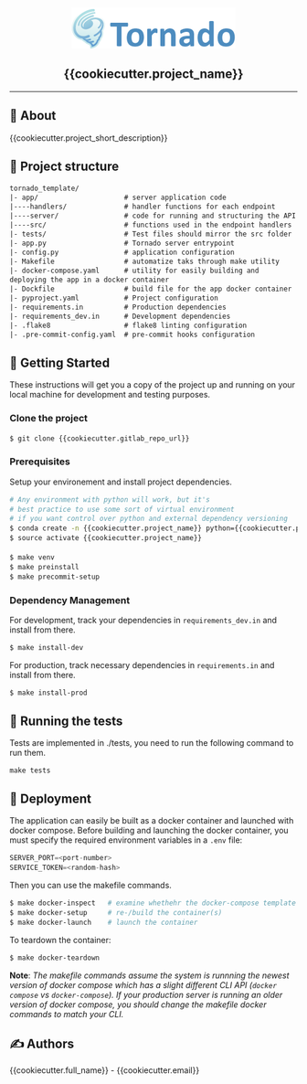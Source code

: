 <p align="center">
  <a href="" rel="noopener">
 <img width=286px height=72px src="TornadoWebServerLogo.png" alt="Tornado logo"></a>
</p>

<h2 align="center">{{cookiecutter.project_name}}</h2>

<div align="center">

</div>

---

## 🧐 About <a name = "about"></a>

{{cookiecutter.project_short_description}}

## 🔖 Project structure

```
tornado_template/
|- app/                     # server application code
|----handlers/              # handler functions for each endpoint
|----server/                # code for running and structuring the API
|----src/                   # functions used in the endpoint handlers
|- tests/                   # Test files should mirror the src folder
|- app.py                   # Tornado server entrypoint
|- config.py                # application configuration
|- Makefile                 # automatize taks through make utility
|- docker-compose.yaml      # utility for easily building and deploying the app in a docker container
|- Dockfile                 # build file for the app docker container
|- pyproject.yaml           # Project configuration
|- requirements.in          # Production dependencies
|- requirements_dev.in      # Development dependencies
|- .flake8                  # flake8 linting configuration
|- .pre-commit-config.yaml  # pre-commit hooks configuration
```

## 🏁 Getting Started <a name = "getting_started"></a>

These instructions will get you a copy of the project up and running on your local machine for development and testing purposes.

### Clone the project

```bash
$ git clone {{cookiecutter.gitlab_repo_url}}
```

### Prerequisites

Setup your environement and install project dependencies.

```bash
# Any environment with python will work, but it's
# best practice to use some sort of virtual environment
# if you want control over python and external dependency versioning
$ conda create -n {{cookiecutter.project_name}} python={{cookiecutter.python_major_version}}.{{cookiecutter.python_minor_version}}
$ source activate {{cookiecutter.project_name}}

$ make venv
$ make preinstall
$ make precommit-setup
```

### Dependency Management

For development, track your dependencies in `requirements_dev.in` and install from there.

```bash
$ make install-dev
```

For production, track necessary dependencies in `requirements.in` and install from there.

```bash
$ make install-prod
```

## 🔧 Running the tests

Tests are implemented in ./tests, you need to run the following command to run them.

```
make tests
```

## 🚀 Deployment

The application can easily be built as a docker container and launched with docker compose. Before building and launching the docker container, you must specify the required environment variables in a `.env` file:

```js
SERVER_PORT=<port-number>
SERVICE_TOKEN=<random-hash>
```

Then you can use the makefile commands.

```bash
$ make docker-inspect   # examine whethehr the docker-compose template compiles properly
$ make docker-setup     # re-/build the container(s)
$ make docker-launch    # launch the container
```

To teardown the container:

```bash
$ make docker-teardown
```

**Note**: _The makefile commands assume the system is runnning the newest version of docker compose which has a slight different CLI API (`docker compose` vs `docker-compose`). If your production server is running an older version of docker compose, you should change the makefile docker commands to match your CLI._

## ✍️ Authors

{{cookiecutter.full_name}} - {{cookiecutter.email}}

